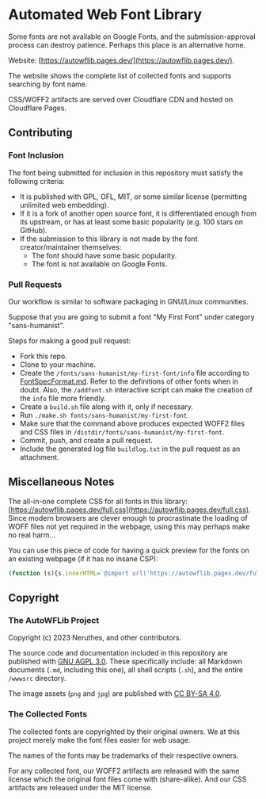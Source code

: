 # Automated Web Font Library

Some fonts are not available on Google Fonts, and the submission-approval process can destroy patience.
Perhaps this place is an alternative home.

Website: [https://autowflib.pages.dev/](https://autowflib.pages.dev/).

The website shows the complete list of collected fonts and supports searching by font name.

CSS/WOFF2 artifacts are served over Cloudflare CDN and hosted on Cloudflare Pages.







## Contributing

### Font Inclusion

The font being submitted for inclusion in this repository must satisfy the following criteria:

- It is published with GPL, OFL, MIT, or some similar license (permitting unlimited web embedding).
- If it is a fork of another open source font, it is differentiated enough from its upstream, or has at least some basic popularity (e.g. 100 stars on GitHub).
- If the submission to this library is not made by the font creator/maintainer themselves:
  - The font should have some basic popularity.
  - The font is not available on Google Fonts.

### Pull Requests

Our workflow is similar to software packaging in GNU/Linux communities.

Suppose that you are going to submit a font "My First Font" under category "sans-humanist".

Steps for making a good pull request:

- Fork this repo.
- Clone to your machine.
- Create the `/fonts/sans-humanist/my-first-font/info` file according to [FontSpecFormat.md](docs/FontSpecFormat.md). Refer to the definitions of other fonts when in doubt. Also, the `/addfont.sh` interactive script can make the creation of the `info` file more friendly.
- Create a `build.sh` file along with it, only if necessary.
- Run `./make.sh fonts/sans-humanist/my-first-font`.
- Make sure that the command above produces expected WOFF2 files and CSS files in `/distdir/fonts/sans-humanist/my-first-font`.
- Commit, push, and create a pull request.
- Include the generated log file `buildlog.txt` in the pull request as an attachment.






## Miscellaneous Notes

The all-in-one complete CSS for all fonts in this library:
[https://autowflib.pages.dev/full.css](https://autowflib.pages.dev/full.css).
Since modern browsers are clever enough to procrastinate the loading of
WOFF files not yet required in the webpage,
using this may perhaps make no real harm...

You can use this piece of code for having a quick preview for the fonts on an existing webpage (if it has no insane CSP):
```js
(function (s){s.innerHTML=`@import url('https://autowflib.pages.dev/full.css')`;document.head.append(s)})(document.createElement('style'))
```





## Copyright

### The AutoWFLib Project

Copyright (c) 2023 Neruthes, and other contributors.

The source code and documentation included in this repository are published with
[GNU AGPL 3.0](https://www.gnu.org/licenses/agpl-3.0.html).
These specifically include: all Markdown documents (`.md`, including this one),
all shell scripts (`.sh`), and the entire `/wwwsrc` directory.

The image assets (`png` and `jpg`) are published with
[CC BY-SA 4.0](https://creativecommons.org/licenses/by-sa/4.0/).

### The Collected Fonts

The collected fonts are copyrighted by their original owners.
We at this project merely make the font files easier for web usage.

The names of the fonts may be trademarks of their respective owners.

For any collected font, our WOFF2 artifacts are released with the same license
which the original font files come with (share-alike).
And our CSS artifacts are released under the MIT license.
